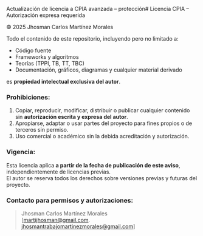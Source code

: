 Actualización de licencia a CPIA avanzada – protección# Licencia CPIA – Autorización expresa requerida

© 2025 Jhosman Carlos Martínez Morales

Todo el contenido de este repositorio, incluyendo pero no limitado a:  
- Código fuente  
- Frameworks y algoritmos  
- Teorías (TPPI, TB, TT, TBC)  
- Documentación, gráficos, diagramas y cualquier material derivado  

es **propiedad intelectual exclusiva del autor**.  

### Prohibiciones:
1. Copiar, reproducir, modificar, distribuir o publicar cualquier contenido sin **autorización escrita y expresa del autor**.  
2. Apropiarse, adaptar o usar partes del proyecto para fines propios o de terceros sin permiso.  
3. Uso comercial o académico sin la debida acreditación y autorización.

### Vigencia:
Esta licencia aplica **a partir de la fecha de publicación de este aviso**, independientemente de licencias previas.  
El autor se reserva todos los derechos sobre versiones previas y futuras del proyecto.

### Contacto para permisos y autorizaciones:
> Jhosman Carlos Martínez Morales  
> [martijhosman@gmail.com.   jhosmantrabajomartinezmorales@gmail.com]
